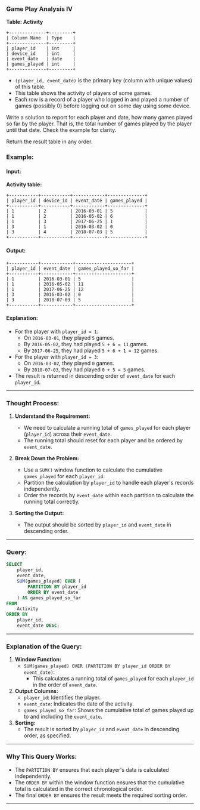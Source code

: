 ### Game Play Analysis IV

**Table: Activity**

```text
+--------------+---------+
| Column Name  | Type    |
+--------------+---------+
| player_id    | int     |
| device_id    | int     |
| event_date   | date    |
| games_played | int     |
+--------------+---------+
```

- `(player_id, event_date)` is the primary key (column with unique values) of this table.
- This table shows the activity of players of some games.
- Each row is a record of a player who logged in and played a number of games (possibly 0) before logging out on some day using some device.

Write a solution to report for each player and date, how many games played so far by the player. That is, the total number of games played by the player until that date. Check the example for clarity.

Return the result table in any order.

### Example:

#### Input:

**Activity table:**

```text
+-----------+-----------+------------+--------------+
| player_id | device_id | event_date | games_played |
+-----------+-----------+------------+--------------+
| 1         | 2         | 2016-03-01 | 5            |
| 1         | 2         | 2016-05-02 | 6            |
| 1         | 3         | 2017-06-25 | 1            |
| 3         | 1         | 2016-03-02 | 0            |
| 3         | 4         | 2018-07-03 | 5            |
+-----------+-----------+------------+--------------+
```

#### Output:

```text
+-----------+------------+---------------------+
| player_id | event_date | games_played_so_far |
+-----------+------------+---------------------+
| 1         | 2016-03-01 | 5                   |
| 1         | 2016-05-02 | 11                  |
| 1         | 2017-06-25 | 12                  |
| 3         | 2016-03-02 | 0                   |
| 3         | 2018-07-03 | 5                   |
+-----------+------------+---------------------+
```

#### Explanation:

- For the player with `player_id = 1`:
  - On `2016-03-01`, they played `5` games.
  - By `2016-05-02`, they had played `5 + 6 = 11` games.
  - By `2017-06-25`, they had played `5 + 6 + 1 = 12` games.
- For the player with `player_id = 3`:
  - On `2016-03-02`, they played `0` games.
  - By `2018-07-03`, they had played `0 + 5 = 5` games.
- The result is returned in descending order of `event_date` for each `player_id`.

---

### Thought Process:

1. **Understand the Requirement:**
   - We need to calculate a running total of `games_played` for each player (`player_id`) across their `event_date`.
   - The running total should reset for each player and be ordered by `event_date`.

2. **Break Down the Problem:**
   - Use a `SUM()` window function to calculate the cumulative `games_played` for each `player_id`.
   - Partition the calculation by `player_id` to handle each player's records independently.
   - Order the records by `event_date` within each partition to calculate the running total correctly.

3. **Sorting the Output:**
   - The output should be sorted by `player_id` and `event_date` in descending order.

---

### Query:

```sql
SELECT 
    player_id, 
    event_date, 
    SUM(games_played) OVER (
        PARTITION BY player_id 
        ORDER BY event_date
    ) AS games_played_so_far
FROM 
    Activity
ORDER BY 
    player_id, 
    event_date DESC;
```

---

### Explanation of the Query:

1. **Window Function:**
   - `SUM(games_played) OVER (PARTITION BY player_id ORDER BY event_date)`:
     - This calculates a running total of `games_played` for each `player_id` in the order of `event_date`.
2. **Output Columns:**
   - `player_id`: Identifies the player.
   - `event_date`: Indicates the date of the activity.
   - `games_played_so_far`: Shows the cumulative total of games played up to and including the `event_date`.
3. **Sorting:**
   - The result is sorted by `player_id` and `event_date` in descending order, as specified.

---

### Why This Query Works:
- The `PARTITION BY` ensures that each player's data is calculated independently.
- The `ORDER BY` within the window function ensures that the cumulative total is calculated in the correct chronological order.
- The final `ORDER BY` ensures the result meets the required sorting order.

---
